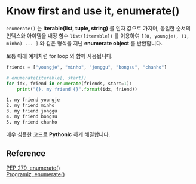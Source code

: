 # Know first and use it, enumerate()

`enumerate()` 는 **iterable(list, tuple, string)** 를 인자 값으로 가지며, 동일한 순서의 인덱스와 아이템을 내장 함수 `list([iterable])` 를 이용하여 `[(0, youngje), (1, minho) ... ]` 와 같은 형식을 지닌 **enumerate object** 를 반환합니다. 

보통 아래 예제처럼 for loop 와 함께 사용됩니다.

```python
friends = ["youngje", "minho", "jonggu", "bongsu", "chanho"]

# enumerate(iterable[, start])
for idx, friend in enumerate(friends, start=1):
    print("{}. my friend {}".format(idx, friend))
```
```txt
1. my friend youngje
2. my friend minho
3. my friend jonggu
4. my friend bongsu
5. my friend chanho
```

매우 심플한 코드로 **Pythonic** 하게 해결합니다.

## Reference

[PEP 279, enumerate()][enumerate-pep]  
[Programiz, enumerate()][enumerate-programiz]

[enumerate-pep]: https://www.python.org/dev/peps/pep-0279/
[enumerate-programiz]: https://www.programiz.com/python-programming/methods/built-in/enumerate